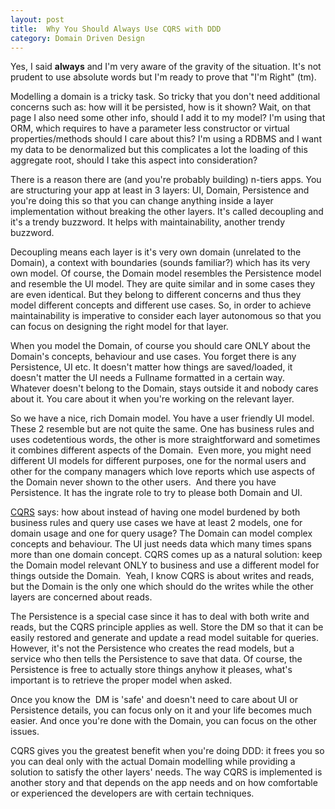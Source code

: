 ```yaml
---
layout: post
title:  Why You Should Always Use CQRS with DDD
category: Domain Driven Design
---
```


Yes, I said **always** and I'm very aware of the gravity of the situation. It's not prudent to use absolute words but I'm ready to prove that "I'm Right" (tm).

 Modelling a domain is a tricky task. So tricky that you don't need additional concerns such as: how will it be persisted, how is it shown? Wait, on that page I also need some other info, should I add it to my model? I'm using that ORM, which requires to have a parameter less constructor or virtual properties/methods should I care about this? I'm using a RDBMS and I want my data to be denormalized but this complicates a lot the loading of this aggregate root, should I take this aspect into consideration?

 There is a reason there are (and you're probably building) n-tiers apps. You are structuring your app at least in 3 layers: UI, Domain, Persistence and you're doing this so that you can change anything inside a layer implementation without breaking the other layers. It's called decoupling and it's a trendy buzzword. It helps with maintainability, another trendy buzzword.

 Decoupling means each layer is it's very own domain (unrelated to the Domain), a context with boundaries (sounds familiar?) which has its very own model. Of course, the Domain model resembles the Persistence model and resemble the UI model. They are quite similar and in some cases they are even identical. But they belong to different concerns and thus they model different concepts and different use cases. So, in order to achieve maintainability is imperative to consider each layer autonomous so that you can focus on designing the right model for that layer.

 When you model the Domain, of course you should care ONLY about the Domain's concepts, behaviour and use cases. You forget there is any Persistence, UI etc. It doesn't matter how things are saved/loaded, it doesn't matter the UI needs a Fullname formatted in a certain way. Whatever doesn't belong to the Domain, stays outside it and nobody cares about it. You care about it when you're working on the relevant layer.

 So we have a nice, rich Domain model. You have a user friendly UI model. These 2 resemble but are not quite the same. One has business rules and uses codetentious words, the other is more straightforward and sometimes it combines different aspects of the Domain.  Even more, you might need different UI models for different purposes, one for the normal users and other for the company managers which love reports which use aspects of the Domain never shown to the other users.  And there you have Persistence. It has the ingrate role to try to please both Domain and UI.

 [CQRS](http://www.sapiensworks.com/blog/post/2013/05/04/CQRS-Explained.aspx) says: how about instead of having one model burdened by both business rules and query use cases we have at least 2 models, one for domain usage and one for query usage? The Domain can model complex concepts and behaviour. The UI just needs data which many times spans more than one domain concept. CQRS comes up as a natural solution: keep the Domain model relevant ONLY to business and use a different model for things outside the Domain.  Yeah, I know CQRS is about writes and reads, but the Domain is the only one which should do the writes while the other layers are concerned about reads.

 The Persistence is a special case since it has to deal with both write and reads, but the CQRS principle applies as well. Store the DM so that it can be easily restored and generate and update a read model suitable for queries. However, it's not the Persistence who creates the read models, but a service who then tells the Persistence to save that data. Of course, the Persistence is free to actually store things anyhow it pleases, what's important is to retrieve the proper model when asked.

 Once you know the  DM is 'safe' and doesn't need to care about UI or Persistence details, you can focus only on it and your life becomes much easier. And once you're done with the Domain, you can focus on the other issues.

 CQRS gives you the greatest benefit when you're doing DDD: it frees you so you can deal only with the actual Domain modelling while providing a solution to satisfy the other layers' needs. The way CQRS is implemented is another story and that depends on the app needs and on how comfortable or experienced the developers are with certain techniques.


